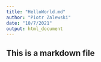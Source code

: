 ```yaml
---
title: "HelloWorld.md"
author: "Piotr Zalewski"
date: "10/7/2021"
output: html_document
---
```


## This is a markdown file
